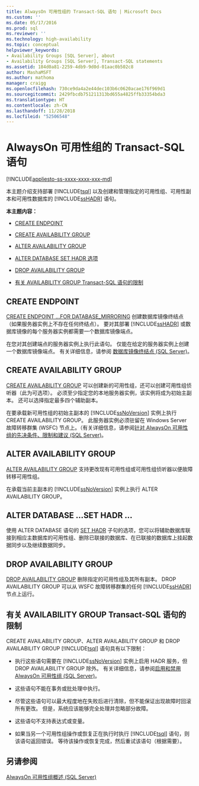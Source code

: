 ```yaml
---
title: AlwaysOn 可用性组的 Transact-SQL 语句 | Microsoft Docs
ms.custom: ''
ms.date: 05/17/2016
ms.prod: sql
ms.reviewer: ''
ms.technology: high-availability
ms.topic: conceptual
helpviewer_keywords:
- Availability Groups [SQL Server], about
- Availability Groups [SQL Server], Transact-SQL statements
ms.assetid: 184d0a81-2259-4db9-9d0d-01aac0b502c8
author: MashaMSFT
ms.author: mathoma
manager: craigg
ms.openlocfilehash: 730ce9da4a2e44dec103b6c0620acae176f969d1
ms.sourcegitcommit: 2429fbcdb751211313bd655a4825ffb33354bda3
ms.translationtype: HT
ms.contentlocale: zh-CN
ms.lasthandoff: 11/28/2018
ms.locfileid: "52506548"
---
```

# <a name="transact-sql-statements-for-always-on-availability-groups"></a>AlwaysOn 可用性组的 Transact-SQL 语句
[!INCLUDE[appliesto-ss-xxxx-xxxx-xxx-md](../../../includes/appliesto-ss-xxxx-xxxx-xxx-md.md)]

  本主题介绍支持部署 [!INCLUDE[tsql](../../../includes/tsql-md.md)] 以及创建和管理指定的可用性组、可用性副本和可用性数据库的 [!INCLUDE[ssHADR](../../../includes/sshadr-md.md)] 语句。  
  
 **本主题内容：**  
  
-   [CREATE ENDPOINT](#CreateEndpoint)  
  
-   [CREATE AVAILABILITY GROUP](#CreateAG)  
  
-   [ALTER AVAILABILITY GROUP](#AlterAG)  
  
-   [ALTER DATABASE SET HADR 选项](#AlterDb)  
  
-   [DROP AVAILABILITY GROUP](#DropAG)  
  
-   [有关 AVAILABILITY GROUP Transact-SQL 语句的限制](#Restrictions)  
  
##  <a name="CreateEndpoint"></a> CREATE ENDPOINT  
 [CREATE ENDPOINT ...FOR DATABASE_MIRRORING](../../../t-sql/statements/create-endpoint-transact-sql.md) 创建数据库镜像终结点（如果服务器实例上不存在任何终结点）。 要对其部署 [!INCLUDE[ssHADR](../../../includes/sshadr-md.md)] 或数据库镜像的每个服务器实例都需要一个数据库镜像端点。  
  
 在您对其创建端点的服务器实例上执行此语句。 仅能在给定的服务器实例上创建一个数据库镜像端点。 有关详细信息，请参阅 [数据库镜像终结点 (SQL Server)](../../../database-engine/database-mirroring/the-database-mirroring-endpoint-sql-server.md)。  
  
##  <a name="CreateAG"></a> CREATE AVAILABILITY GROUP  
 [CREATE AVAILABILITY GROUP](../../../t-sql/statements/create-availability-group-transact-sql.md) 可以创建新的可用性组，还可以创建可用性组侦听器（此为可选项）。 必须至少指定您的本地服务器实例，该实例将成为初始主副本。 还可以选择指定最多四个辅助副本。  
  
 在要承载新可用性组的初始主副本的 [!INCLUDE[ssNoVersion](../../../includes/ssnoversion-md.md)] 实例上执行 CREATE AVAILABILITY GROUP。 此服务器实例必须驻留在 Windows Server 故障转移群集 (WSFC) 节点上。（有关详细信息，请参阅[针对 AlwaysOn 可用性组的先决条件、限制和建议 (SQL Server)](../../../database-engine/availability-groups/windows/prereqs-restrictions-recommendations-always-on-availability.md)。  
  
##  <a name="AlterAG"></a> ALTER AVAILABILITY GROUP  
 [ALTER AVAILABILITY GROUP](../../../t-sql/statements/alter-availability-group-transact-sql.md) 支持更改现有可用性组或可用性组侦听器以便故障转移可用性组。  
  
 在承载当前主副本的 [!INCLUDE[ssNoVersion](../../../includes/ssnoversion-md.md)] 实例上执行 ALTER AVAILABILITY GROUP。  
  
##  <a name="AlterDb"></a> ALTER DATABASE ...SET HADR ...  
 使用 ALTER DATABASE 语句的 [SET HADR](../../../t-sql/statements/alter-database-transact-sql-set-hadr.md) 子句的选项，您可以将辅助数据库联接到相应主数据库的可用性组、删除已联接的数据库、在已联接的数据库上挂起数据同步以及继续数据同步。  
  
##  <a name="DropAG"></a> DROP AVAILABILITY GROUP  
 [DROP AVAILABILITY GROUP](../../../t-sql/statements/drop-availability-group-transact-sql.md) 删除指定的可用性组及其所有副本。 DROP AVAILABILITY GROUP 可以从 WSFC 故障转移群集的任何 [!INCLUDE[ssHADR](../../../includes/sshadr-md.md)] 节点上运行。  
  
##  <a name="Restrictions"></a> 有关 AVAILABILITY GROUP Transact-SQL 语句的限制  
 CREATE AVAILABILITY GROUP、ALTER AVAILABILITY GROUP 和 DROP AVAILABILITY GROUP [!INCLUDE[tsql](../../../includes/tsql-md.md)] 语句具有以下限制：  
  
-   执行这些语句需要在 [!INCLUDE[ssNoVersion](../../../includes/ssnoversion-md.md)] 实例上启用 HADR 服务，但 DROP AVAILABILITY GROUP 除外。 有关详细信息，请参阅[启用和禁用 AlwaysOn 可用性组 (SQL Server)](../../../database-engine/availability-groups/windows/enable-and-disable-always-on-availability-groups-sql-server.md)。  
  
-   这些语句不能在事务或批处理中执行。  
  
-   尽管这些语句可以最大程度地在失败后进行清除，但不能保证出现故障时回滚所有更改。 但是，系统应该能够完全处理并忽略部分故障。  
  
-   这些语句不支持表达式或变量。  
  
-   如果当另一个可用性组操作或恢复正在执行时执行 [!INCLUDE[tsql](../../../includes/tsql-md.md)] 语句，则该语句返回错误。 等待该操作或恢复完成，然后重试该语句（根据需要）。  
  
## <a name="see-also"></a>另请参阅  
 [AlwaysOn 可用性组概述 (SQL Server)](../../../database-engine/availability-groups/windows/overview-of-always-on-availability-groups-sql-server.md)  
  
  
